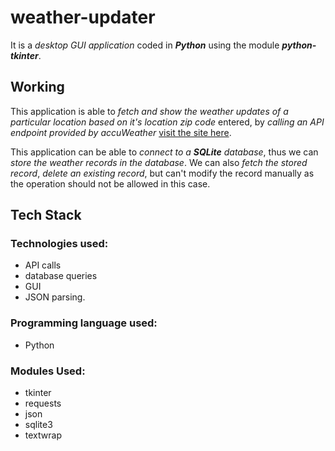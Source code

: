 # weather-updater

It is a *desktop GUI application* coded in ***Python*** using the module ***python-tkinter***. 

## Working
This application is able to *fetch and show the weather updates of a particular location based on it's location zip code* entered, by *calling an API endpoint provided by accuWeather* [visit the site here](www.accuweather.com).

This application can be able to *connect to a **SQLite** database*, thus we can *store the weather records in the database*. We can also *fetch the stored record*, *delete an existing record*, but can't modify the record manually as the operation should not be allowed in this case.

## Tech Stack
### Technologies used:
* API calls 
* database queries
* GUI
* JSON parsing. 
### Programming language used: 
* Python
### Modules Used: 
* tkinter
* requests
* json
* sqlite3
* textwrap
                                                     